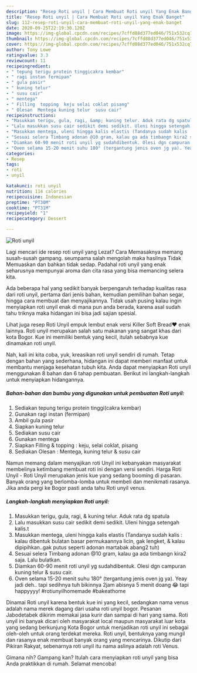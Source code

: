 ```yaml
---
description: "Resep Roti unyil | Cara Membuat Roti unyil Yang Enak Banget"
title: "Resep Roti unyil | Cara Membuat Roti unyil Yang Enak Banget"
slug: 112-resep-roti-unyil-cara-membuat-roti-unyil-yang-enak-banget
date: 2020-09-25T22:19:30.120Z
image: https://img-global.cpcdn.com/recipes/7cffd88d377ed046/751x532cq70/roti-unyil-foto-resep-utama.jpg
thumbnail: https://img-global.cpcdn.com/recipes/7cffd88d377ed046/751x532cq70/roti-unyil-foto-resep-utama.jpg
cover: https://img-global.cpcdn.com/recipes/7cffd88d377ed046/751x532cq70/roti-unyil-foto-resep-utama.jpg
author: Tony Lowe
ratingvalue: 3.3
reviewcount: 11
recipeingredient:
- " tepung terigu protein tinggicakra kembar"
- " ragi instan fermipan"
- " gula pasir"
- " kuning telur"
- " susu cair"
- " mentega"
- " Filling  topping  keju selai coklat pisang"
- " Olesan  Mentega kuning telur  susu cair"
recipeinstructions:
- "Masukkan terigu, gula, ragi, &amp; kuning telur. Aduk rata dg spatula"
- "Lalu masukkan susu cair sedikit demi sedikit. Uleni hingga setengah kalis.t"
- "Masukkan mentega, uleni hingga kalis elastis (Tandanya sudah kalis : kalau dibentuk bulatan basar permukaannya licin, gak lengket, &amp; kalau dipipihkan..gak putus seperti adonan martabak abang2 tuh)"
- "Sesuai selera Timbang adonan @10 gram, kalau ga ada timbangn kira2 saja. Lalu bulatkan."
- "Diamkan 60-90 menit roti unyil yg sudahdibentuk. Olesi dgn campuran kuning telur &amp; susu cair."
- "Oven selama 15-20 menit suhu 180° (tergantung jenis oven jg ya). Yeay jadi deh.. tapi sedihnya tuh bikinnya 2jam abisnya 5 menit doang 😂 tapi happyyyy! #rotiunyilhomemade #bakeathome"
categories:
- Resep
tags:
- roti
- unyil

katakunci: roti unyil 
nutrition: 114 calories
recipecuisine: Indonesian
preptime: "PT30M"
cooktime: "PT31M"
recipeyield: "1"
recipecategory: Dessert

---
```



![Roti unyil](https://img-global.cpcdn.com/recipes/7cffd88d377ed046/751x532cq70/roti-unyil-foto-resep-utama.jpg)

Lagi mencari ide resep roti unyil yang Lezat? Cara Memasaknya memang susah-susah gampang. seumpama salah mengolah maka hasilnya Tidak Memuaskan dan bahkan tidak sedap. Padahal roti unyil yang enak seharusnya mempunyai aroma dan cita rasa yang bisa memancing selera kita.

Ada beberapa hal yang sedikit banyak berpengaruh terhadap kualitas rasa dari roti unyil, pertama dari jenis bahan, kemudian pemilihan bahan segar, hingga cara membuat dan menyajikannya. Tidak usah pusing kalau ingin menyiapkan roti unyil enak di mana pun anda berada, karena asal sudah tahu triknya maka hidangan ini bisa jadi sajian spesial.

Lihat juga resep Roti Unyil empuk lembut enak versi Killer Soft Bread❤️ enak lainnya. Roti unyil merupakan salah satu makanan yang sangat khas dari kota Bogor. Kue ini memiliki bentuk yang kecil, itulah sebabnya kue dinamakan roti unyil.


Nah, kali ini kita coba, yuk, kreasikan roti unyil sendiri di rumah. Tetap dengan bahan yang sederhana, hidangan ini dapat memberi manfaat untuk membantu menjaga kesehatan tubuh kita. Anda dapat menyiapkan Roti unyil menggunakan 8 bahan dan 6 tahap pembuatan. Berikut ini langkah-langkah untuk menyiapkan hidangannya.

<!--inarticleads1-->

##### Bahan-bahan dan bumbu yang digunakan untuk pembuatan Roti unyil:

1. Sediakan  tepung terigu protein tinggi(cakra kembar)
1. Gunakan  ragi instan (fermipan)
1. Ambil  gula pasir
1. Siapkan  kuning telur
1. Sediakan  susu cair
1. Gunakan  mentega
1. Siapkan  Filling &amp; topping : keju, selai coklat, pisang
1. Sediakan  Olesan : Mentega, kuning telur &amp; susu cair


Namun memang dalam menyajikan roti Unyil ini kebanyakan masyarakat membelinya ketimbang membuat roti ini dengan versi sendiri. Harga Roti Unyil - Roti Unyil merupakan jenis kue yang sedang booming di pasaran. Banyak orang yang berlomba-lomba untuk membeli dan menikmati rasanya. Jika anda pergi ke Bogor pasti anda tahu Roti unyil venus. 

<!--inarticleads2-->

##### Langkah-langkah menyiapkan Roti unyil:

1. Masukkan terigu, gula, ragi, &amp; kuning telur. Aduk rata dg spatula
1. Lalu masukkan susu cair sedikit demi sedikit. Uleni hingga setengah kalis.t
1. Masukkan mentega, uleni hingga kalis elastis (Tandanya sudah kalis : kalau dibentuk bulatan basar permukaannya licin, gak lengket, &amp; kalau dipipihkan..gak putus seperti adonan martabak abang2 tuh)
1. Sesuai selera Timbang adonan @10 gram, kalau ga ada timbangn kira2 saja. Lalu bulatkan.
1. Diamkan 60-90 menit roti unyil yg sudahdibentuk. Olesi dgn campuran kuning telur &amp; susu cair.
1. Oven selama 15-20 menit suhu 180° (tergantung jenis oven jg ya). Yeay jadi deh.. tapi sedihnya tuh bikinnya 2jam abisnya 5 menit doang 😂 tapi happyyyy! #rotiunyilhomemade #bakeathome


Dinamai Roti unyil karena bentuk kue ini yang kecil, sedangkan nama venus adalah nama merek dagang dari usaha roti unyil bogor. Pesanan Jabodetabek dikirim memakai jasa kurir dan sampai di hari yang sama. Roti unyil ini banyak dicari oleh masyarakat local maupun masyarakat luar kota yang sedang berkunjung Kota Bogor untuk menjadikan roti unyil ini sebagai oleh-oleh untuk orang terdekat mereka. Roti unyil, bentuknya yang mungil dan rasanya enak membuat banyak orang yang mencarinya. Dikutip dari Pikiran Rakyat, sebenarnya roti unyil itu nama aslinya adalah roti Venus. 

Gimana nih? Gampang kan? Itulah cara menyiapkan roti unyil yang bisa Anda praktikkan di rumah. Selamat mencoba!
